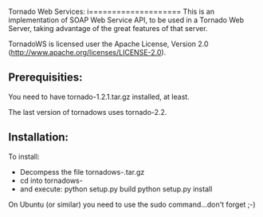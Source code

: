 Tornado Web Services:
i====================
This is an implementation of SOAP Web Service API, to be used in a Tornado Web Server,
taking advantage of the great features of that server.

TornadoWS is licensed user the Apache License, Version 2.0
(http://www.apache.org/licenses/LICENSE-2.0).

Prerequisities:
---------------

You need to have tornado-1.2.1.tar.gz installed, at least.

The last version of tornadows uses tornado-2.2.

Installation:
-------------
To install:

- Decompess the file tornadows-<version>.tar.gz
- cd into tornadows-<version>
- and execute:
	python setup.py build
	python setup.py install

On Ubuntu (or similar) you need to use the sudo command...don't forget ;-)

